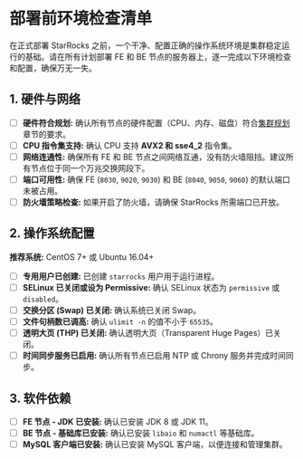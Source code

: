 # 部署前环境检查清单

在正式部署 StarRocks 之前，一个干净、配置正确的操作系统环境是集群稳定运行的基础。请在所有计划部署 FE 和 BE 节点的服务器上，逐一完成以下环境检查和配置，确保万无一失。

## 1. 硬件与网络

- [ ] **硬件符合规划:** 确认所有节点的硬件配置（CPU、内存、磁盘）符合[集群规划](../cluster-planning.md)章节的要求。
- [ ] **CPU 指令集支持:** 确认 CPU 支持 **AVX2 和 sse4_2** 指令集。
- [ ] **网络连通性:** 确保所有 FE 和 BE 节点之间网络互通，没有防火墙阻挡。建议所有节点位于同一个万兆交换网段下。
- [ ] **端口可用性:** 确保 FE (`8030`, `9020`, `9030`) 和 BE (`8040`, `9050`, `9060`) 的默认端口未被占用。
- [ ] **防火墙策略检查:** 如果开启了防火墙，请确保 StarRocks 所需端口已开放。

## 2. 操作系统配置

**推荐系统:** CentOS 7+ 或 Ubuntu 16.04+

- [ ] **专用用户已创建:** 已创建 `starrocks` 用户用于运行进程。
- [ ] **SELinux 已关闭或设为 Permissive:** 确认 SELinux 状态为 `permissive` 或 `disabled`。
- [ ] **交换分区 (Swap) 已关闭:** 确认系统已关闭 Swap。
- [ ] **文件句柄数已调高:** 确认 `ulimit -n` 的值不小于 `65535`。
- [ ] **透明大页 (THP) 已关闭:** 确认透明大页（Transparent Huge Pages）已关闭。
- [ ] **时间同步服务已启用:** 确认所有节点已启用 NTP 或 Chrony 服务并完成时间同步。

## 3. 软件依赖

- [ ] **FE 节点 - JDK 已安装:** 确认已安装 JDK 8 或 JDK 11。
- [ ] **BE 节点 - 基础库已安装:** 确认已安装 `libaio` 和 `numactl` 等基础库。
- [ ] **MySQL 客户端已安装:** 确认已安装 MySQL 客户端，以便连接和管理集群。